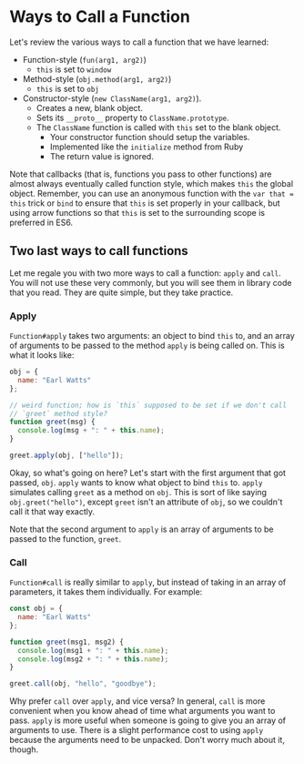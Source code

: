 # Ways to Call a Function

Let's review the various ways to call a function that we have learned:

* Function-style (`fun(arg1, arg2)`)
    * `this` is set to `window`
* Method-style (`obj.method(arg1, arg2)`)
    * `this` is set to `obj`
* Constructor-style (`new ClassName(arg1, arg2)`).
    * Creates a new, blank object.
    * Sets its `__proto__` property to `ClassName.prototype`.
    * The `ClassName` function is called with `this` set to the
      blank object.
        * Your constructor function should setup the variables.
        * Implemented like the `initialize` method from Ruby
        * The return value is ignored.

Note that callbacks (that is, functions you pass to other functions)
are almost always eventually called function style, which makes `this`
the global object.  Remember, you can use an anonymous function
with the `var that = this` trick or `bind` to ensure that `this` is
set properly in your callback, but using arrow functions so that `this` is set to the surrounding scope is preferred in ES6.

## Two last ways to call functions

Let me regale you with two more ways to call a function: `apply` and
`call`. You will not use these very commonly, but you will see them in
library code that you read. They are quite simple, but they take
practice.

### Apply

`Function#apply` takes two arguments: an object to bind `this` to, and
an array of arguments to be passed to the method `apply` is being
called on. This is what it looks like:

```javascript
obj = {
  name: "Earl Watts"
};

// weird function; how is `this` supposed to be set if we don't call
// `greet` method style?
function greet(msg) {
  console.log(msg + ": " + this.name);
}

greet.apply(obj, ["hello"]);
```

Okay, so what's going on here? Let's start with the first argument that
got passed, `obj`. `apply` wants to know what object to bind `this`
to. `apply` simulates calling `greet` as a method on `obj`. This is
sort of like saying `obj.greet("hello")`, except `greet` isn't an
attribute of `obj`, so we couldn't call it that way exactly.

Note that the second argument to `apply` is an array of arguments to
be passed to the function, `greet`.

### Call

`Function#call` is really similar to `apply`, but instead of taking in
an array of parameters, it takes them individually. For example:

```javascript
const obj = {
  name: "Earl Watts"
};

function greet(msg1, msg2) {
  console.log(msg1 + ": " + this.name);
  console.log(msg2 + ": " + this.name);
}

greet.call(obj, "hello", "goodbye");
```

Why prefer `call` over `apply`, and vice versa? In general, `call` is more convenient when you know ahead of time what arguments you want to pass. `apply` is more useful when someone is going to give you an array of arguments to use. There is a slight performance cost to using `apply` because the arguments need to be unpacked. Don't worry much about it, though.
